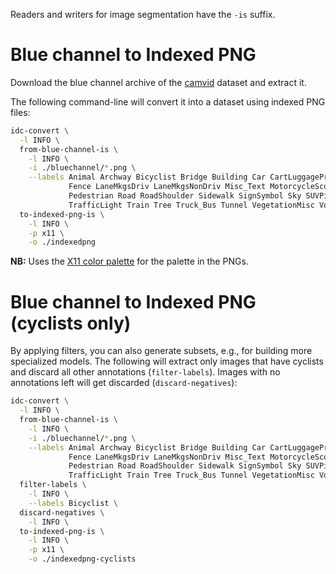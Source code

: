 Readers and writers for image segmentation have the `-is` suffix.

# Blue channel to Indexed PNG

Download the blue channel archive of the [camvid](https://datasets.cms.waikato.ac.nz/ufdl/camvid/) dataset
and extract it.

The following command-line will convert it into a dataset using indexed PNG files:

```bash
idc-convert \
  -l INFO \
  from-blue-channel-is \
    -l INFO \
    -i ./bluechannel/*.png \
    --labels Animal Archway Bicyclist Bridge Building Car CartLuggagePram Child Column_Pole \
             Fence LaneMkgsDriv LaneMkgsNonDriv Misc_Text MotorcycleScooter OtherMoving ParkingBlock \
             Pedestrian Road RoadShoulder Sidewalk SignSymbol Sky SUVPickupTruck TrafficCone \
             TrafficLight Train Tree Truck_Bus Tunnel VegetationMisc Void Wall \
  to-indexed-png-is \
    -l INFO \
    -p x11 \
    -o ./indexedpng
```

**NB:** Uses the [X11 color palette](https://en.wikipedia.org/wiki/X11_color_names) for the palette in the PNGs.


# Blue channel to Indexed PNG (cyclists only)

By applying filters, you can also generate subsets, e.g., for building more specialized models.
The following will extract only images that have cyclists and discard all other annotations (`filter-labels`).
Images with no annotations left will get discarded (`discard-negatives`):

```bash
idc-convert \
  -l INFO \
  from-blue-channel-is \
    -l INFO \
    -i ./bluechannel/*.png \
    --labels Animal Archway Bicyclist Bridge Building Car CartLuggagePram Child Column_Pole \
             Fence LaneMkgsDriv LaneMkgsNonDriv Misc_Text MotorcycleScooter OtherMoving ParkingBlock \
             Pedestrian Road RoadShoulder Sidewalk SignSymbol Sky SUVPickupTruck TrafficCone \
             TrafficLight Train Tree Truck_Bus Tunnel VegetationMisc Void Wall \
  filter-labels \
    -l INFO \
    --labels Bicyclist \
  discard-negatives \
    -l INFO \
  to-indexed-png-is \
    -l INFO \
    -p x11 \
    -o ./indexedpng-cyclists
```
